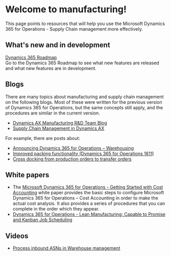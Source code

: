 # Welcome to manufacturing!
This page points to resources that will help you use the Microsoft Dynamics 365 for Operations - Supply Chain management more effectively.
## What's new and in development
<a href="https://roadmap.dynamics.com/">Dynamics 365 Roadmap</a>  
Go to the Dynamics 365 Roadmap to see what new features are released and what new features are in development. 
## Blogs
There are many topics about manufacturing and supply chain management on the following blogs. Most of these were written for the previous version of Dynamics 365 for Operations, but the same concepts still apply, and the procedures are similar in the current version. 
* <a href="https://blogs.msdn.microsoft.com/axmfg/">Dynamics AX Manufacturing R&D Team Blog</a>
* <a href="https://blogs.msdn.microsoft.com/dynamicsaxscm/">Supply Chain Management in Dynamics AX</a>

For example, there are posts about:

* <a href="https://blogs.msdn.microsoft.com/dynamicsaxscm/2017/01/20/announcing-dynamics-365-for-operations-warehousing/">Announcing Dynamics 365 for Operations – Warehousing</a>
* <a href="https://blogs.msdn.microsoft.com/dynamicsaxscm/2016/12/01/improved-packing-functionality-dynamics-365-for-operations-1611/">Improved packing functionality (Dynamics 365 for Operations 1611)</a>
* <a href="https://blogs.msdn.microsoft.com/axmfg/2017/02/13/cross-docking-from-production-orders-to-transfer-orders/">Cross docking from production orders to transfer orders</a>
## White papers
* The <a href="https://mbs.microsoft.com/customersource/northamerica/AX/learning/documentation/white-papers/msd365optgtstcostacc/">Microsoft Dynamics 365 for Operations - Getting Started with Cost Accounting</a> white paper provides the basic steps to configure Microsoft Dynamics 365 for Operations – Cost Accounting in order to make the actual cost analysis. It also provides a series of procedures that you can complete in the order which they appear.
* <a href="https://mbs.microsoft.com/customersource/northamerica/AX/learning/documentation/white-papers/leanmanufkanban365opt/">Dynamics 365 for Operations - Lean Manufacturing: Capable to Promise and Kanban Job Scheduling</a>
## Videos
* <a href="https://mix.office.com/watch/wpf78tr7rjuh/">Process inbound ASNs in Warehouse management</a> 
